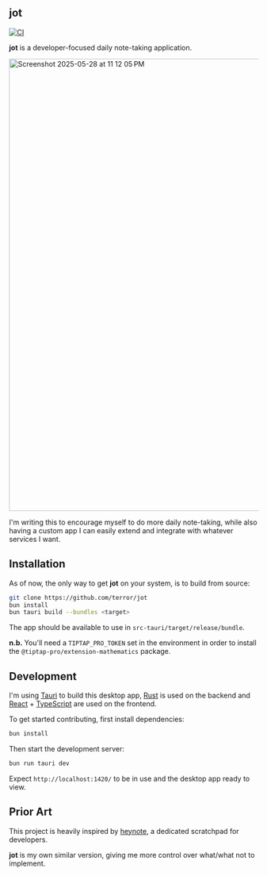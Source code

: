 ## jot

[![CI](https://github.com/terror/jot/actions/workflows/ci.yaml/badge.svg)](https://github.com/terror/jot/actions/workflows/ci.yaml)

**jot** is a developer-focused daily note-taking application.

<img width="912" alt="Screenshot 2025-05-28 at 11 12 05 PM" src="https://github.com/user-attachments/assets/417d5fbb-7625-4396-8d2b-ff048e849a35" />

I'm writing this to encourage myself to do more daily note-taking, while also
having a custom app I can easily extend and integrate with whatever services I
want.

## Installation

As of now, the only way to get **jot** on your system, is to build from source:

```bash
git clone https://github.com/terror/jot
bun install
bun tauri build --bundles <target>
```

The app should be available to use in `src-tauri/target/release/bundle`.

**n.b.** You'll need a `TIPTAP_PRO_TOKEN` set in the environment in order to
install the `@tiptap-pro/extension-mathematics` package.

## Development

I'm using [Tauri](https://tauri.app/) to build this desktop app,
[Rust](https://www.rust-lang.org/) is used on the backend and
[React](https://react.dev/) + [TypeScript](https://www.typescriptlang.org/) are
used on the frontend.

To get started contributing, first install dependencies:

```bash
bun install
```

Then start the development server:

```bash
bun run tauri dev
```

Expect `http://localhost:1420/` to be in use and the desktop app ready to view.

## Prior Art

This project is heavily inspired by
[heynote](https://github.com/heyman/heynote), a dedicated scratchpad for
developers.

**jot** is my own similar version, giving me more control over what/what not to
implement.

